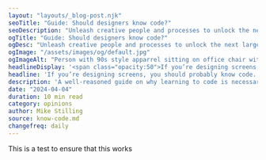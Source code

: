 ```yaml
---
layout: "layouts/_blog-post.njk"
seoTitle: "Guide: Should designers know code?"
seoDescription: "Unleash creative people and processes to unlock the next large wave of growth for your business."
ogTitle: "Guide: Should designers know code?"
ogDesc: "Unleash creative people and processes to unlock the next large wave of growth for your business."
ogImage: "/assets/images/og/default.jpg"
ogImageAlt: "Person with 90s style apparrel sitting on office chair with large old computer on lap with their thumbs up."
headlineDisplay: '<span class="opacity:50">If you’re designing screens,</span> you should probably know code.'
headline: 'If you’re designing screens, you should probably know code.'
description: 'A well-reasoned guide on why learning to code is necessary—<span class="space:nowrap">but even</span> more so, taking a generalist approach <span class="space:nowrap">toward design.</span>'
date: "2024-04-04"
duration: 10 min read
category: opinions
author: Mike Stilling
source: know-code.md
changefreq: daily
---
```


This is a test to ensure that this works